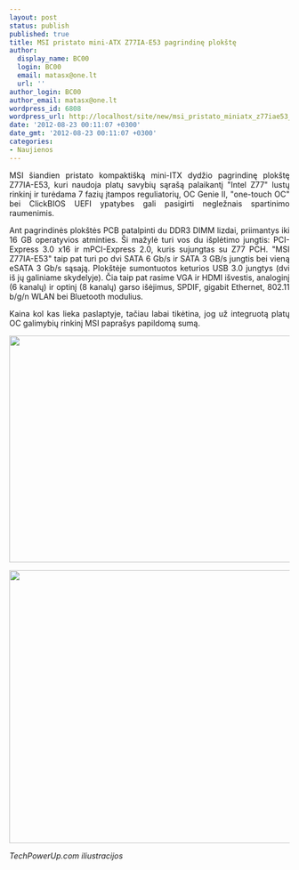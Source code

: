 ```yaml
---
layout: post
status: publish
published: true
title: MSI pristato mini-ATX Z77IA-E53 pagrindinę plokštę
author:
  display_name: BC00
  login: BC00
  email: matasx@one.lt
  url: ''
author_login: BC00
author_email: matasx@one.lt
wordpress_id: 6808
wordpress_url: http://localhost/site/new/msi_pristato_miniatx_z77iae53_pagrindine_plokste/
date: '2012-08-23 00:11:07 +0300'
date_gmt: '2012-08-23 00:11:07 +0300'
categories:
- Naujienos
---
```

<p style="text-align: justify;">
	MSI &scaron;iandien pristato kompakti&scaron;ką mini-ITX dydžio pagrindinę plok&scaron;tę Z77IA-E53, kuri naudoja platų savybių sąra&scaron;ą palaikantį &quot;Intel Z77&quot; lustų rinkinį ir turėdama 7 fazių įtampos reguliatorių, OC Genie II, &quot;one-touch OC&quot; bei ClickBIOS UEFI ypatybes gali pasigirti negležnais spartinimo raumenimis.</p>
<p style="text-align: justify;">
	Ant pagrindinės plok&scaron;tės PCB patalpinti du DDR3 DIMM lizdai, priimantys iki 16 GB operatyvios atminties. &Scaron;i mažylė turi vos du i&scaron;plėtimo jungtis: PCI-Express 3.0 x16 ir mPCI-Express 2.0, kuris sujungtas su Z77 PCH. &quot;MSI Z77IA-E53&quot; taip pat turi po dvi SATA 6 Gb/s ir SATA 3 GB/s jungtis bei vieną eSATA 3 Gb/s sąsają. Plok&scaron;tėje sumontuotos keturios USB 3.0 jungtys (dvi i&scaron; jų galiniame skydelyje). Čia taip pat rasime VGA ir HDMI i&scaron;vestis, analoginį (6 kanalų) ir optinį (8 kanalų) garso i&scaron;ėjimus, SPDIF, gigabit Ethernet, 802.11 b/g/n WLAN bei Bluetooth modulius.</p>
<p style="text-align: justify;">
	Kaina kol kas lieka paslaptyje, tačiau labai tikėtina, jog už integruotą platų OC galimybių rinkinį MSI papra&scaron;ys papildomą sumą.</p>
<p style="text-align: justify;">
	<a href="http://technews.lt/userfiles/118a(1).jpg"><img alt="" src="http://technews.lt/userfiles/118a(1).jpg" style="width: 520px; height: 408px;" /></a></p>
<p style="text-align: justify;">
	<a href="http://technews.lt/userfiles/118b(1).jpg"><img alt="" src="http://technews.lt/userfiles/118b(1).jpg" style="width: 520px; height: 491px;" /></a></p>
<p style="text-align: justify;">
	<em>TechPowerUp.com iliustracijos</em></p>
